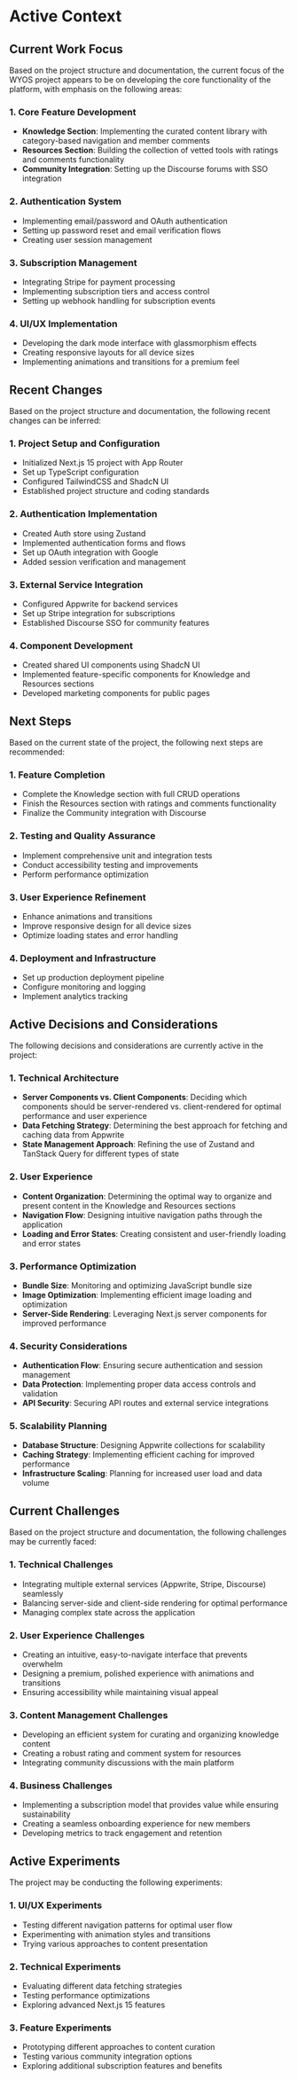 # Active Context

## Current Work Focus

Based on the project structure and documentation, the current focus of the WYOS project appears to be on developing the core functionality of the platform, with emphasis on the following areas:

### 1. Core Feature Development

- **Knowledge Section**: Implementing the curated content library with category-based navigation and member comments
- **Resources Section**: Building the collection of vetted tools with ratings and comments functionality
- **Community Integration**: Setting up the Discourse forums with SSO integration

### 2. Authentication System

- Implementing email/password and OAuth authentication
- Setting up password reset and email verification flows
- Creating user session management

### 3. Subscription Management

- Integrating Stripe for payment processing
- Implementing subscription tiers and access control
- Setting up webhook handling for subscription events

### 4. UI/UX Implementation

- Developing the dark mode interface with glassmorphism effects
- Creating responsive layouts for all device sizes
- Implementing animations and transitions for a premium feel

## Recent Changes

Based on the project structure and documentation, the following recent changes can be inferred:

### 1. Project Setup and Configuration

- Initialized Next.js 15 project with App Router
- Set up TypeScript configuration
- Configured TailwindCSS and ShadcN UI
- Established project structure and coding standards

### 2. Authentication Implementation

- Created Auth store using Zustand
- Implemented authentication forms and flows
- Set up OAuth integration with Google
- Added session verification and management

### 3. External Service Integration

- Configured Appwrite for backend services
- Set up Stripe integration for subscriptions
- Established Discourse SSO for community features

### 4. Component Development

- Created shared UI components using ShadcN UI
- Implemented feature-specific components for Knowledge and Resources sections
- Developed marketing components for public pages

## Next Steps

Based on the current state of the project, the following next steps are recommended:

### 1. Feature Completion

- Complete the Knowledge section with full CRUD operations
- Finish the Resources section with ratings and comments functionality
- Finalize the Community integration with Discourse

### 2. Testing and Quality Assurance

- Implement comprehensive unit and integration tests
- Conduct accessibility testing and improvements
- Perform performance optimization

### 3. User Experience Refinement

- Enhance animations and transitions
- Improve responsive design for all device sizes
- Optimize loading states and error handling

### 4. Deployment and Infrastructure

- Set up production deployment pipeline
- Configure monitoring and logging
- Implement analytics tracking

## Active Decisions and Considerations

The following decisions and considerations are currently active in the project:

### 1. Technical Architecture

- **Server Components vs. Client Components**: Deciding which components should be server-rendered vs. client-rendered for optimal performance and user experience
- **Data Fetching Strategy**: Determining the best approach for fetching and caching data from Appwrite
- **State Management Approach**: Refining the use of Zustand and TanStack Query for different types of state

### 2. User Experience

- **Content Organization**: Determining the optimal way to organize and present content in the Knowledge and Resources sections
- **Navigation Flow**: Designing intuitive navigation paths through the application
- **Loading and Error States**: Creating consistent and user-friendly loading and error states

### 3. Performance Optimization

- **Bundle Size**: Monitoring and optimizing JavaScript bundle size
- **Image Optimization**: Implementing efficient image loading and optimization
- **Server-Side Rendering**: Leveraging Next.js server components for improved performance

### 4. Security Considerations

- **Authentication Flow**: Ensuring secure authentication and session management
- **Data Protection**: Implementing proper data access controls and validation
- **API Security**: Securing API routes and external service integrations

### 5. Scalability Planning

- **Database Structure**: Designing Appwrite collections for scalability
- **Caching Strategy**: Implementing efficient caching for improved performance
- **Infrastructure Scaling**: Planning for increased user load and data volume

## Current Challenges

Based on the project structure and documentation, the following challenges may be currently faced:

### 1. Technical Challenges

- Integrating multiple external services (Appwrite, Stripe, Discourse) seamlessly
- Balancing server-side and client-side rendering for optimal performance
- Managing complex state across the application

### 2. User Experience Challenges

- Creating an intuitive, easy-to-navigate interface that prevents overwhelm
- Designing a premium, polished experience with animations and transitions
- Ensuring accessibility while maintaining visual appeal

### 3. Content Management Challenges

- Developing an efficient system for curating and organizing knowledge content
- Creating a robust rating and comment system for resources
- Integrating community discussions with the main platform

### 4. Business Challenges

- Implementing a subscription model that provides value while ensuring sustainability
- Creating a seamless onboarding experience for new members
- Developing metrics to track engagement and retention

## Active Experiments

The project may be conducting the following experiments:

### 1. UI/UX Experiments

- Testing different navigation patterns for optimal user flow
- Experimenting with animation styles and transitions
- Trying various approaches to content presentation

### 2. Technical Experiments

- Evaluating different data fetching strategies
- Testing performance optimizations
- Exploring advanced Next.js 15 features

### 3. Feature Experiments

- Prototyping different approaches to content curation
- Testing various community integration options
- Exploring additional subscription features and benefits
